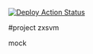 [![Deploy Action Status](https://github.com/evasyuk/project-zxsvm/workflows/Node.js%20CI/badge.svg)](https://github.com/evasyuk/project-zxsvm/actions)

#project zxsvm

mock
